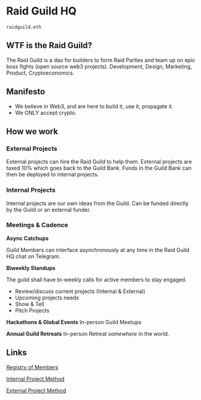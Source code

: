 # Raid Guild HQ

`raidguild.eth`

## WTF is the Raid Guild?

The Raid Guild is a dao for builders to form Raid Parties and team up on epic boss fights (open source web3 projects). Development, Design, Marketing, Product, Cryptoeconomics.

## Manifesto

- We believe in Web3, and are here to build it, use it, propagate it.
- We ONLY accept crypto.

## How we work

### External Projects

External projects can hire the Raid Guild to help them. External projects are taxed 10% which goes back to the Guild Bank. Funds in the Guild Bank can then be deployed to internal projects.

### Internal Projects

Internal projects are our own ideas from the Guild. Can be funded directly by the Guild or an external funder.

### Meetings & Cadence

**Async Catchups**

Guild Members can interface asynchronously at any time in the Raid Guild HQ chat on Telegram.

**Biweekly Standups**

The guild shall have bi-weekly calls for active members to stay engaged.

- Review/discuss current projects (Internal & External)
- Upcoming projects needs
- Show & Tell
- Pitch Projects

**Hackathons & Global Events**
In-person Guild Meetups

**Annual Guild Retreats**
In-person Retreat _somewhere_ in the world.

## Links

[Registry of Members](./Registry.md)

[Internal Project Method](./InternalProjectMethod.md)

[External Project Method](./ExternalProjectMethod.md)
